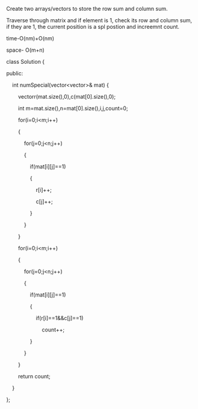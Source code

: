 Create two arrays/vectors to store the row sum and column sum.

Traverse through matrix and if element is 1, check its row and column sum, if they are 1, the current position is a spl postion and increemnt count.

time-O(nm)+O(nm)

space- O(m+n)

class Solution {

public:

    int numSpecial(vector<vector<int>>& mat) {

        vector<int>r(mat.size(),0),c(mat[0].size(),0);

        int m=mat.size(),n=mat[0].size(),i,j,count=0;

        for(i=0;i<m;i++)

        {

            for(j=0;j<n;j++)

            {

                if(mat[i][j]==1)

                {

                    r[i]++;

                    c[j]++;

                }

            }

        }

        for(i=0;i<m;i++)

        {

            for(j=0;j<n;j++)

            {

                if(mat[i][j]==1)

                {

                    if(r[i]==1&&c[j]==1)

                        count++;

                }

            }

        }

        return count;

    }

};
